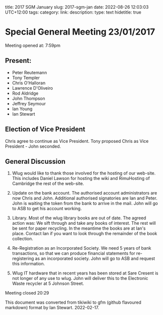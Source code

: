 title: 2017 SGM January
slug: 2017-sgm-jan
date: 2022-08-26 12:03:03 UTC+12:00
tags: 
category: 
link: 
description: 
type: text
hidetitle: true

# Special General Meeting 23/01/2017

Meeting opened at: 7:59pm

## Present:

  - Peter Reutemann
  - Tony Templer
  - Chris O'Halloran
  - Lawrence D'Oliveiro
  - Rod Aldridge
  - John Thompson
  - Jeffrey Seymour
  - Ian Young
  - Ian Stewart

## Election of Vice President

Chris agree to continue as Vice President. Tony proposed Chris as Vice
President - John seconded.

## General Discussion

1.  Wlug would like to thank those involved for the hosting of our
    web-site. This includes Daniel Lawson for hosting the wiki and
    RimuHosting of Cambridge the rest of the web-site.
    
2.  Update on the bank account. The authorised account administrators
    are now Chris and John. Additional authorised signatories are Ian
    and Peter. John is waiting the token from the bank to arrive in the
    mail. John will go to ASB to get his account working.
    
3.  Library. Most of the wlug library books are out of date. The agreed
    action was: We sift through and take any books of interest. The rest
    will be sent for paper recycling. In the meantime the books are at
    Ian's place. Contact Ian if you want to look through the remainder
    of the book collection.
    
4.  Re-Registration as an Incorporated Society. We need 5 years of bank
    transactions, so that we can produce financial statements for
    re-registering as an incorporated society. John will go to ASB and
    request this information.
    
5.  Wlug IT hardware that in recent years has been stored at Sare
    Cresent is not longer of any use to wlug. John will deliver this to
    the Electronic Waste recycler at 5 Johnson Street.

Meeting closed 20:29


This document was converted from tikiwiki to gfm (github flavoured markdown) format by Ian Stewart. 2022-02-17.
